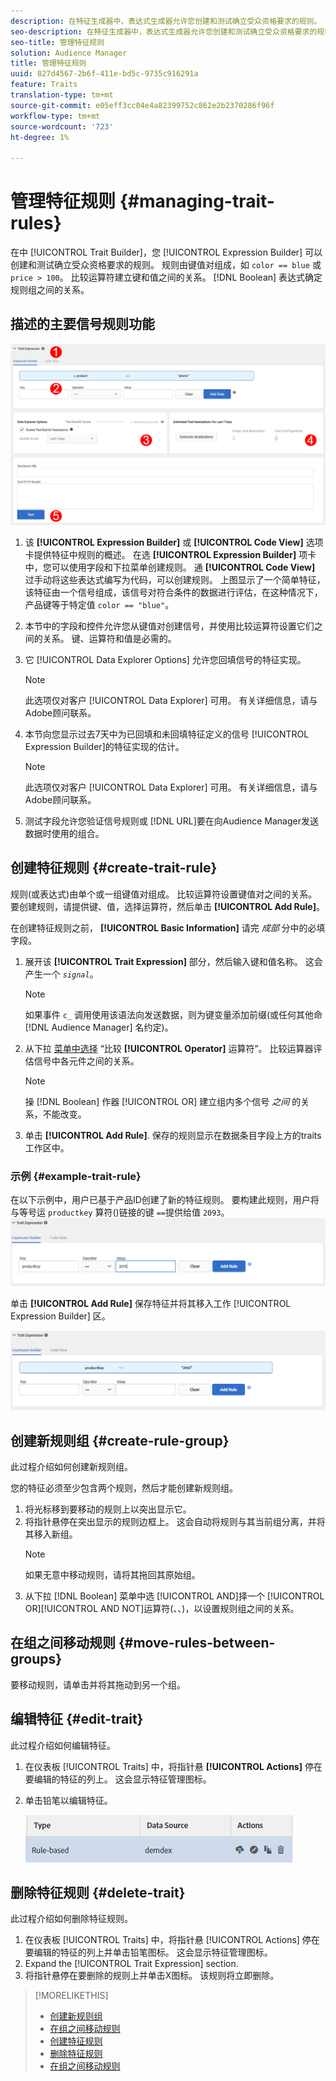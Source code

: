 ```yaml
---
description: 在特征生成器中，表达式生成器允许您创建和测试确立受众资格要求的规则。 规则由键值对组成，如“color == blue”或“price > 100”。 比较运算符建立键和值之间的关系。 布尔表达式确定规则组之间的关系。
seo-description: 在特征生成器中，表达式生成器允许您创建和测试确立受众资格要求的规则。 规则由键值对组成，如“color == blue”或“price > 100”。 比较运算符建立键和值之间的关系。 布尔表达式确定规则组之间的关系。
seo-title: 管理特征规则
solution: Audience Manager
title: 管理特征规则
uuid: 827d4567-2b6f-411e-bd5c-9735c916291a
feature: Traits
translation-type: tm+mt
source-git-commit: e05eff3cc04e4a82399752c862e2b2370286f96f
workflow-type: tm+mt
source-wordcount: '723'
ht-degree: 1%

---
```



# 管理特征规则 {#managing-trait-rules}

在中 [!UICONTROL Trait Builder]，您 [!UICONTROL Expression Builder] 可以创建和测试确立受众资格要求的规则。 规则由键值对组成，如 `color == blue` 或 `price > 100`。 比较运算符建立键和值之间的关系。 [!DNL Boolean] 表达式确定规则组之间的关系。

<!-- c_tb_rules.xml -->

## 描述的主要信号规则功能

![](assets/manage-trait-rules.png)

1. 该 **[!UICONTROL Expression Builder]** 或 **[!UICONTROL Code View]** 选项卡提供特征中规则的概述。 在选 **[!UICONTROL Expression Builder]** 项卡中，您可以使用字段和下拉菜单创建规则。 通 **[!UICONTROL Code View]** 过手动将这些表达式编写为代码，可以创建规则。 上图显示了一个简单特征，该特征由一个信号组成，该信号对符合条件的数据进行评估，在这种情况下，产品键等于特定值 `color == "blue"`。

1. 本节中的字段和控件允许您从键值对创建信号，并使用比较运算符设置它们之间的关系。 键、运算符和值是必需的。
1. 它 [!UICONTROL Data Explorer Options] 允许您回填信号的特征实现。
   >[!NOTE]
   >
   >此选项仅对客户 [!UICONTROL Data Explorer] 可用。 有关详细信息，请与Adobe顾问联系。
1. 本节向您显示过去7天中为已回填和未回填特征定义的信号 [!UICONTROL Expression Builder]的特征实现的估计。
   >[!NOTE]
   >
   >此选项仅对客户 [!UICONTROL Data Explorer] 可用。 有关详细信息，请与Adobe顾问联系。
1. 测试字段允许您验证信号规则或 [!DNL URL]要在向Audience Manager发送数据时使用的组合。

## 创建特征规则 {#create-trait-rule}

规则(或表达式)由单个或一组键值对组成。 比较运算符设置键值对之间的关系。 要创建规则，请提供键、值，选择运算符，然后单击 **[!UICONTROL Add Rule]**。

<!-- t_tb_create_rules.xml -->

在创建特征规则之前， **[!UICONTROL Basic Information]** 请完 *成部* 分中的必填字段。

1. 展开该 **[!UICONTROL Trait Expression]** 部分，然后输入键和值名称。 这会产生一个 *`signal`*。
   >[!NOTE]
   >
   >如果事件 `c_` 调用使用该语法向发送数据，则为键变量添加前缀(或任何其他命 [!DNL Audience Manager] 名约定)。
1. 从下拉 [菜单中选择](../../features/traits/trait-comparison-operators.md) “比较 **[!UICONTROL Operator]** 运算符”。 比较运算器评估信号中各元件之间的关系。
   >[!NOTE]
   >
   >操 [!DNL Boolean] 作器 [!UICONTROL OR] 建立组内多个信号 *之间* 的关系，不能改变。
1. 单击 **[!UICONTROL Add Rule]**. 保存的规则显示在数据条目字段上方的traits工作区中。

### 示例 {#example-trait-rule}

在以下示例中，用户已基于产品ID创建了新的特征规则。 要构建此规则，用户将与等号运 `productkey` 算符()链接的键 `==`提供给值 `2093`。
![](assets/tb_sample_rule1.png)

单击 **[!UICONTROL Add Rule]** 保存特征并将其移入工作 [!UICONTROL Expression Builder] 区。

![](assets/tb_sample_rule2.png)

## 创建新规则组 {#create-rule-group}

此过程介绍如何创建新规则组。

<!-- t_tb_new_rule_group.xml -->

您的特征必须至少包含两个规则，然后才能创建新规则组。

1. 将光标移到要移动的规则上以突出显示它。
1. 将指针悬停在突出显示的规则边框上。
这会自动将规则与其当前组分离，并将其移入新组。
   >[!NOTE]
   >
   >如果无意中移动规则，请将其拖回其原始组。
1. 从下拉 [!DNL Boolean] 菜单中选 [!UICONTROL AND]择一个 [!UICONTROL OR][!UICONTROL AND NOT]运算符(、、)，以设置规则组之间的关系。

## 在组之间移动规则 {#move-rules-between-groups}

要移动规则，请单击并将其拖动到另一个组。

## 编辑特征 {#edit-trait}

此过程介绍如何编辑特征。

<!-- t_tb_edit.xml -->

1. 在仪表板 [!UICONTROL Traits] 中，将指针悬 **[!UICONTROL Actions]** 停在要编辑的特征的列上。 这会显示特征管理图标。
1. 单击铅笔以编辑特征。

   ![](assets/tb_edit_trait.png)

## 删除特征规则 {#delete-trait}

此过程介绍如何删除特征规则。

<!-- t_tb_delete_rule.xml -->

1. 在仪表板 [!UICONTROL Traits] 中，将指针悬 [!UICONTROL Actions] 停在要编辑的特征的列上并单击铅笔图标。 这会显示特征管理图标。
1. Expand the [!UICONTROL Trait Expression] section.
1. 将指针悬停在要删除的规则上并单击X图标。 该规则将立即删除。

>[!MORELIKETHIS]
>
>* [创建新规则组](../../features/traits/manage-trait-rules.md#create-rule-group)
>* [在组之间移动规则](../../features/traits/manage-trait-rules.md#move-rules-between-groups)
>* [创建特征规则](../../features/traits/manage-trait-rules.md#create-trait-rule)
>* [删除特征规则](../../features/traits/manage-trait-rules.md#delete-trait)
>* [在组之间移动规则](../../features/traits/manage-trait-rules.md#move-rules-between-groups)

